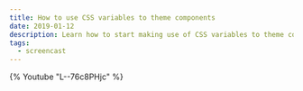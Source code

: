 ```yaml
---
title: How to use CSS variables to theme components
date: 2019-01-12
description: Learn how to start making use of CSS variables to theme components of your website.
tags:
  - screencast
---
```

{% Youtube "L--76c8PHjc" %}

